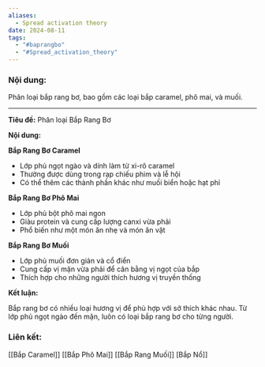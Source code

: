 ```yaml
---
aliases:
  - Spread activation theory
date: 2024-08-11
tags:
  - "#baprangbo"
  - "#Spread_activation_theory"
---
```

### Nội dung:

Phân loại bắp rang bơ, bao gồm các loại bắp caramel, phô mai, và muối.

--- 
**Tiêu đề:** Phân loại Bắp Rang Bơ

**Nội dung:**

**Bắp Rang Bơ Caramel**

* Lớp phủ ngọt ngào và dính làm từ xi-rô caramel
* Thường được dùng trong rạp chiếu phim và lễ hội
* Có thể thêm các thành phần khác như muối biển hoặc hạt phỉ

**Bắp Rang Bơ Phô Mai**

* Lớp phủ bột phô mai ngon
* Giàu protein và cung cấp lượng canxi vừa phải
* Phổ biến như một món ăn nhẹ và món ăn vặt

**Bắp Rang Bơ Muối**

* Lớp phủ muối đơn giản và cổ điển
* Cung cấp vị mặn vừa phải để cân bằng vị ngọt của bắp
* Thích hợp cho những người thích hương vị truyền thống

**Kết luận:**

Bắp rang bơ có nhiều loại hương vị để phù hợp với sở thích khác nhau. Từ lớp phủ ngọt ngào đến mặn, luôn có loại bắp rang bơ cho từng người.
 




### Liên kết:
[[Bắp Caramel]]
[[Bắp Phô Mai]]
[[Bắp Rang Muối]]
[Bắp Nổ]]